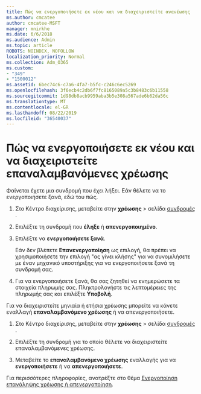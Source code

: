 ```yaml
---
title: Πώς να ενεργοποιήσετε εκ νέου και να διαχειριστείτε ανανέωσης
ms.author: cmcatee
author: cmcatee-MSFT
manager: mnirkhe
ms.date: 6/6/2018
ms.audience: Admin
ms.topic: article
ROBOTS: NOINDEX, NOFOLLOW
localization_priority: Normal
ms.collection: Adm_O365
ms.custom:
- "349"
- "1500012"
ms.assetid: 6bec74c6-c7a6-4fa7-b5fc-c246c6ec5269
ms.openlocfilehash: 3f6ecb4c2db6f7fc8165089a5c3b8483c6b11558
ms.sourcegitcommit: 1d98db8acb9959aba3b5e308a567ade6b62da56c
ms.translationtype: MT
ms.contentlocale: el-GR
ms.lasthandoff: 08/22/2019
ms.locfileid: "36540037"
---
```

# <a name="how-to-reactivate-and-manage-recurring-billing"></a>Πώς να ενεργοποιήσετε εκ νέου και να διαχειριστείτε επαναλαμβανόμενες χρέωσης

Φαίνεται έχετε μια συνδρομή που έχει λήξει. Εάν θέλετε να το ενεργοποιήσετε ξανά, εδώ του πώς.
  
1. Στο Κέντρο διαχείρισης, μεταβείτε στην **χρέωσης** \> σελίδα [συνδρομές](https://go.microsoft.com/fwlink/p/?linkid=842054) .

2. Επιλέξτε τη συνδρομή που **έληξε** ή **απενεργοποιημένο**.

3. Επιλέξτε να **ενεργοποιήσετε ξανά**.

    Εάν δεν βλέπετε **Επανενεργοποίηση** ως επιλογή, θα πρέπει να χρησιμοποιήσετε την επιλογή "ας γίνει κλήσης" για να συνομιλήσετε με έναν μηχανικό υποστήριξης για να ενεργοποιήσετε ξανά τη συνδρομή σας.

4. Για να ενεργοποιήσετε ξανά, θα σας ζητηθεί να ενημερώσετε τα στοιχεία πληρωμής σας. Πληκτρολογήστε τις λεπτομέρειες της πληρωμής σας και επιλέξτε **Υποβολή**.

Για να διαχειριστείτε μηνιαία ή ετήσια χρέωσης μπορείτε να κάνετε εναλλαγή **επαναλαμβανόμενο χρέωσης** ή να απενεργοποιήσετε.
  
1. Στο Κέντρο διαχείρισης, μεταβείτε στην **χρέωσης** \> σελίδα [συνδρομές](https://go.microsoft.com/fwlink/p/?linkid=842054) .

2. Επιλέξτε τη συνδρομή για το οποίο θέλετε να διαχειριστείτε επαναλαμβανόμενες χρέωσης.

3. Μεταβείτε το **επαναλαμβανόμενο χρέωσης** εναλλαγής για να **ενεργοποιήσετε** ή να **απενεργοποιήσετε**.

Για περισσότερες πληροφορίες, ανατρέξτε στο θέμα [Ενεργοποίηση επανάληψης χρέωσης ή απενεργοποίηση](https://docs.microsoft.com/office365/admin/subscriptions-and-billing/renew-your-subscription#turn-recurring-billing-off-or-on).